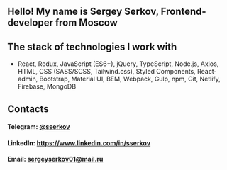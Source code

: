 ## Hello! My name is Sergey Serkov, Frontend-developer from Moscow

## The stack of technologies I work with
- React, Redux, JavaScript (ES6+), jQuery, TypeScript, Node.js, Axios, HTML, CSS (SASS/SCSS, Tailwind.css), Styled Components, React-admin, Bootstrap, Material UI, BEM, Webpack, Gulp, npm, Git, Netlify, Firebase, MongoDB

## Contacts

#### Telegram: [@sserkov](https://t.me/sserkov)
#### LinkedIn: https://www.linkedin.com/in/sserkov
#### Email: sergeyserkov01@mail.ru 

